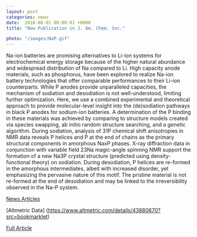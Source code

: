 ```yaml
---                                                                                                                                                                                      
layout: post                                                                                                                                                                             
categories: news                                                                                                                                                                 
date:  2018-06-01 00:00:01 +0000                                                                                                                                                        
title: "New Publication in J. Am. Chem. Soc."

photo: "/images/NaP.gif"
---            
```



Na-ion batteries are promising alternatives to Li-ion systems for electrochemical energy storage because of the higher natural abundance and widespread distribution of Na compared to Li. High capacity anode materials, such as phosphorus, have been explored to realize Na-ion battery technologies that offer comparable performances to their Li-ion counterparts. While P anodes provide unparalleled capacities, the mechanism of sodiation and desodiation is not well-understood, limiting further optimization. Here, we use a combined experimental and theoretical approach to provide molecular-level insight into the (de)sodiation pathways in black P anodes for sodium-ion batteries. A determination of the P binding in these materials was achieved by comparing to structure models created via species swapping, ab initio random structure searching, and a genetic algorithm. During sodiation, analysis of 31P chemical shift anisotropies in NMR data reveals P helices and P at the end of chains as the primary structural components in amorphous NaxP phases. X-ray diffraction data in conjunction with variable field 23Na magic-angle spinning NMR support the formation of a new Na3P crystal structure (predicted using density-functional theory) on sodiation. During desodiation, P helices are re-formed in the amorphous intermediates, albeit with increased disorder, yet emphasizing the pervasive nature of this motif. The pristine material is not re-formed at the end of desodiation and may be linked to the irreversibility observed in the Na–P system.

[News Articles](https://www.birmingham.ac.uk/news/latest/2018/09/sodium-ion-could-replace-lithium-in-batteries.aspx)

[Altmetric Data] (https://www.altmetric.com/details/43880670?src=bookmarklet)

[Full Article](https://pubs.acs.org/doi/10.1021/jacs.8b04183)
